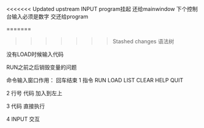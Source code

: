 <<<<<<< Updated upstream
INPUT program挂起 还给mainwindow
下个控制台输入必须是数字  交还给program

=======
>>>>>>> Stashed changes
语法树

没有LOAD时候输入代码

RUN之前之后销毁变量的问题


命令输入窗口作用： 回车结束
1 指令
RUN
LOAD
LIST
CLEAR
HELP
QUIT

2 行号 代码 加入到左上

3  代码 直接执行

4 INPUT 交互

